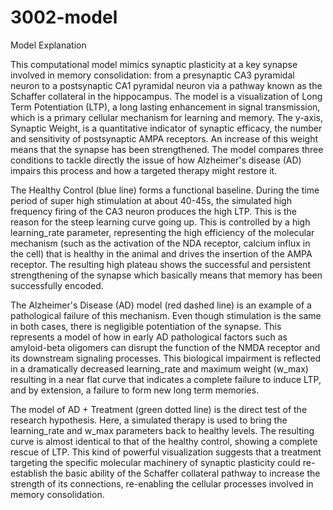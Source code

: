 # 3002-model
Model Explanation

This computational model mimics synaptic plasticity at a key synapse involved in memory consolidation: from a presynaptic CA3 pyramidal neuron to a postsynaptic CA1 pyramidal neuron via a pathway known as the Schaffer collateral in the hippocampus. The model is a visualization of Long Term Potentiation (LTP), a long lasting enhancement in signal transmission, which is a primary cellular mechanism for learning and memory. The y-axis, Synaptic Weight, is a quantitative indicator of synaptic efficacy, the number and sensitivity of postsynaptic AMPA receptors. An increase of this weight means that the synapse has been strengthened. The model compares three conditions to tackle directly the issue of how Alzheimer's disease (AD) impairs this process and how a targeted therapy might restore it.

The Healthy Control (blue line) forms a functional baseline. During the time period of super high stimulation at about 40-45s, the simulated high frequency firing of the CA3 neuron produces the high LTP. This is the reason for the steep learning curve going up. This is controlled by a high learning_rate parameter, representing the high efficiency of the molecular mechanism (such as the activation of the NDA receptor, calcium influx in the cell) that is healthy in the animal and drives the insertion of the AMPA receptor. The resulting high plateau shows the successful and persistent strengthening of the synapse which basically means that memory has been successfully encoded.

The Alzheimer's Disease (AD) model (red dashed line) is an example of a pathological failure of this mechanism. Even though stimulation is the same in both cases, there is negligible potentiation of the synapse. This represents a model of how in early AD pathological factors such as amyloid-beta oligomers can disrupt the function of the NMDA receptor and its downstream signaling processes. This biological impairment is reflected in a dramatically decreased learning_rate and maximum weight (w_max) resulting in a near flat curve that indicates a complete failure to induce LTP, and by extension, a failure to form new long term memories.

The model of AD + Treatment (green dotted line) is the direct test of the research hypothesis. Here, a simulated therapy is used to bring the learning_rate and w_max parameters back to healthy levels. The resulting curve is almost identical to that of the healthy control, showing a complete rescue of LTP. This kind of powerful visualization suggests that a treatment targeting the specific molecular machinery of synaptic plasticity could re-establish the basic ability of the Schaffer collateral pathway to increase the strength of its connections, re-enabling the cellular processes involved in memory consolidation.
